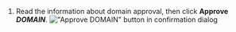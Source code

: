 1. Read the information about domain approval, then click **Approve _DOMAIN_**.
   !["Approve DOMAIN" button in confirmation dialog](/assets/images/help/organizations/domains-approve-domain.png)
